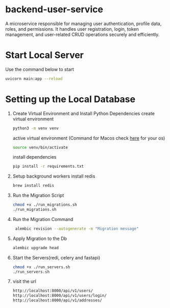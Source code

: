 # backend-user-service
A microservice responsible for managing user authentication, profile data, roles, and permissions. It handles user registration, login, token management, and user-related CRUD operations securely and efficiently.

# Start Local Server
Use the command below to start
```bash 
uvicorn main:app --reload
```

# Setting up the Local Database
1. Create Virtual Environment and Install Python Dependencies
   create virtual environment
   ```bash
   python3 -m venv venv
   ```
   active virtual environment (Command for Macos check [here](https://docs.python.org/3/library/venv.html#how-venvs-work) for your os)
   ```bash
   source venv/bin/activate
   ```
   install dependencies
   ```bash
   pip install -r requirements.txt
   ```
   
2. Setup background workers
   install redis
   ```bash
   brew install redis
   ```

3. Run the Migration Script
   ```bash
   chmod +x ./run_migrations.sh
   ./run_migrations.sh
   ```

4. Run the Migration Command
   ```bash
    alembic revision --autogenerate -m "Migration message"
    ```

5. Apply Migration to the Db
   ```bash
   alembic upgrade head
   ```

6. Start the Servers(redi, celery and fastapi)
   ```bash
   chmod +x ./run_servers.sh
   ./run_servers.sh
   ```

7. visit the url
   ```bash
   http://localhost:8000/api/v1/users/
   http://localhost:8000/api/v1/users/login/
   http://localhost:8000/api/v1/addresses/
   ```